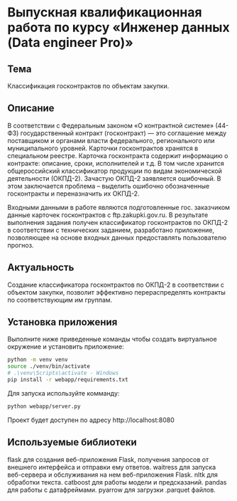 # Выпускная квалификационная работа по курсу «Инженер данных (Data engineer Pro)»

## Тема

Классификация госконтрактов по объектам закупки.

## Описание

В соответствии с Федеральным законом «О контрактной системе» (44-ФЗ) государственный контракт (госконтракт) — это соглашение между поставщиком и органами власти федерального, регионального или муниципального уровней. Карточки госконтрактов хранятся в специальном реестре. Карточка госконтракта содержит информацию о контракте: описание, сроки, исполнителей и т.д. В том числе хранится общероссийский классификатор продукции по видам экономической деятельности (ОКПД-2). Зачастую ОКПД-2 заявляется ошибочный. В этом заключается проблема – выделить ошибочно обозначенные госконтракты и переназначить их ОКПД-2.

Входными данными в работе являются подготовленные гос. заказчиком данные карточек госконтрактов с ftp.zakupki.gov.ru. В результате выполнения задания получен классификатор госконтрактов по ОКПД-2 в соответствии с технических заданием, разработано приложение, позволяющее на основе входных данных предоставлять пользователю прогноз.

## Актуальность

Создание классификатора госконтрактов по ОКПД-2 в соответствии с объектом закупки, позволит эффективно перераспределять контракты по соответствующим им группам.

## Установка приложения

Выполните ниже приведенные команды чтобы создать виртуальное окружение и установить приложение:

```bash
python -m venv venv
source ./venv/bin/activate
# .\venv\Scripts\activate - Windows
pip install -r webapp/requirements.txt
```

Для запуска используйте комманду:

```bash
python webapp/server.py
```

Проект будет доступен по адресу http://localhost:8080

## Используемые библиотеки

flask для создания веб-приложения Flask, получения запросов от внешнего интерфейса и отправки ему ответов.
waitress для запуска веб-сервера и обслуживания на нем веб-приложения Flask.
nltk для обработки текста.
catboost для работы модели и предсказаний.
pandas для работы с датафреймами.
pyarrow для загрузки .parquet файлов.
